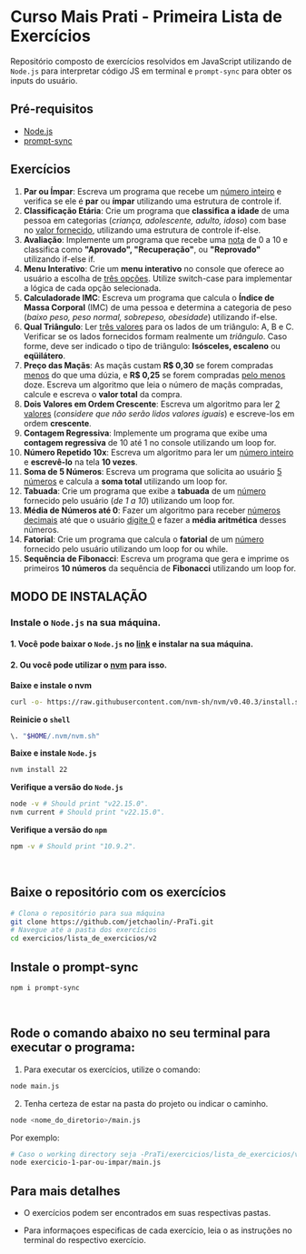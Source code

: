 # **Curso Mais Prati - Primeira Lista de Exercícios**

Repositório composto de exercícios resolvidos em JavaScript utilizando de `Node.js` para interpretar código JS em terminal e `prompt-sync` para obter os inputs do usuário.

## **Pré-requisitos**

* [Node.js](#instale-o-nodejs-na-sua-máquina)
* [prompt-sync](#instale-o-prompt-sync)

## **Exercícios**

1. **Par ou Ímpar**: Escreva um programa que recebe um <ins>número inteiro</ins> e verifica se ele é **par** ou **ímpar**
 utilizando uma estrutura de controle if.
2. **Classificação Etária**: Crie um programa que **classifica a idade** de uma pessoa em categorias (*criança,
 adolescente, adulto, idoso*) com base no <ins>valor fornecido</ins>, utilizando uma estrutura de
 controle if-else.
3. **Avaliação**: Implemente um programa que recebe uma <ins>nota</ins> de 0 a 10 e classifica como
 **"Aprovado", "Recuperação"**, ou **"Reprovado"** utilizando if-else if.
4. **Menu Interativo**: Crie um **menu interativo** no console que oferece ao usuário a escolha de <ins>três opções</ins>.
 Utilize switch-case para implementar a lógica de cada opção selecionada.
5. **Calculadorade IMC**: Escreva um programa que calcula o **Índice de Massa Corporal** (IMC) de uma pessoa e
 determina a categoria de peso (*baixo peso, peso normal, sobrepeso, obesidade*)
 utilizando if-else.
6. **Qual Triângulo**: Ler <ins>três valores</ins> para os lados de um triângulo: A, B e C. Verificar se os lados fornecidos
 formam realmente um *triângulo*. Caso forme, deve ser indicado o tipo de triângulo:
 **Isósceles, escaleno** ou **eqüilátero**.
7. **Preço das Maçãs**: As maçãs custam **R$ 0,30** se forem compradas <ins>menos</ins> do que uma dúzia, e **R$ 0,25** se
 forem compradas <ins>pelo menos</ins> doze. Escreva um algoritmo que leia o número de maçãs
 compradas, calcule e escreva o **valor total** da compra.
8. **Dois Valores em Ordem Crescente**: Escreva um algoritmo para ler <ins>2 valores</ins> (*considere que não serão lidos valores iguais*)
 e escreve-los em ordem **crescente**.
9. **Contagem Regressiva**: Implemente um programa que exibe uma **contagem regressiva** de 10 até 1 no console
 utilizando um loop for.
10. **Número Repetido 10x**: Escreva um algoritmo para ler um <ins>número inteiro</ins> e **escrevê-lo** na tela **10 vezes**.
11. **Soma de 5 Números**: Escreva um programa que solicita ao usuário <ins>5 números</ins> e calcula a **soma total**
 utilizando um loop for.
12. **Tabuada**: Crie um programa que exibe a **tabuada** de um <ins>número</ins> fornecido pelo usuário (*de 1 a 10*) utilizando um loop for.
13. **Média de Números até 0**:  Fazer um algoritmo para receber <ins>números decimais</ins> até que o usuário <ins>digite 0</ins> e fazer
 a **média aritmética** desses números.
14. **Fatorial**: Crie um programa que calcula o **fatorial** de um <ins>número</ins> fornecido pelo usuário
 utilizando um loop for ou while.
15. **Sequência de Fibonacci**: Escreva um programa que gera e imprime os primeiros **10 números** da sequência de **Fibonacci** utilizando um loop for.

## **MODO DE INSTALAÇÃO**

### Instale o `Node.js` na sua máquina. 

#### 1. Você pode baixar o `Node.js` no [link](https://nodejs.org/en/download/) e instalar na sua máquina.

#### 2. Ou você pode utilizar o [nvm](#baixe-e-instale-o-nvm) para isso.

**Baixe e instale o nvm**

```sh
curl -o- https://raw.githubusercontent.com/nvm-sh/nvm/v0.40.3/install.sh | bash
```

**Reinicie o `shell`**

```sh
\. "$HOME/.nvm/nvm.sh"
```

**Baixe e instale `Node.js`**

```sh
nvm install 22
```

**Verifique a versão do `Node.js`**

```sh
node -v # Should print "v22.15.0".
nvm current # Should print "v22.15.0".
```

**Verifique a versão do `npm`**

```sh
npm -v # Should print "10.9.2".
```
<br />

## **Baixe o repositório com os exercícios**
 
```sh
# Clona o repositório para sua máquina
git clone https://github.com/jetchaolin/-PraTi.git
# Navegue até a pasta dos exercícios
cd exercicios/lista_de_exercicios/v2
```

## **Instale o prompt-sync**

```
npm i prompt-sync
```

<br />

## **Rode o comando abaixo no seu terminal para executar o programa:**
 
1. Para executar os exercícios, utilize o comando:
```sh
node main.js
```

2. Tenha certeza de estar na pasta do projeto ou indicar o caminho.
```sh
node <nome_do_diretorio>/main.js
```
Por exemplo:

```sh
# Caso o working directory seja -PraTi/exercicios/lista_de_exercicios/v2
node exercicio-1-par-ou-impar/main.js
```

## Para mais detalhes

- O exercícios podem ser encontrados em suas respectivas pastas.

- Para informaçoes especificas de cada exercício, leia o as instruções no terminal do respectivo exercício.
